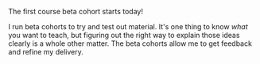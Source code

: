 ---
---

The first course beta cohort starts today!

I run beta cohorts to try and test out material. It's one thing to know *what* you want to teach, but figuring out the right way to explain those ideas clearly is a whole other matter. The beta cohorts allow me to get feedback and refine my delivery.